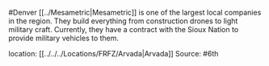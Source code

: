 #Denver 
[[../Mesametric|Mesametric]] is one of the largest local companies in the region. They build everything from construction drones to light military craft. Currently, they have a contract with the Sioux Nation to provide military vehicles to them.

location: [[../../../Locations/FRFZ/Arvada|Arvada]]
Source: #6th
